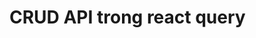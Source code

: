 # CRUD API trong react query



<!-- *Bài tiếp theo [CRUD API trong react query](session_008_crud.md)* -->